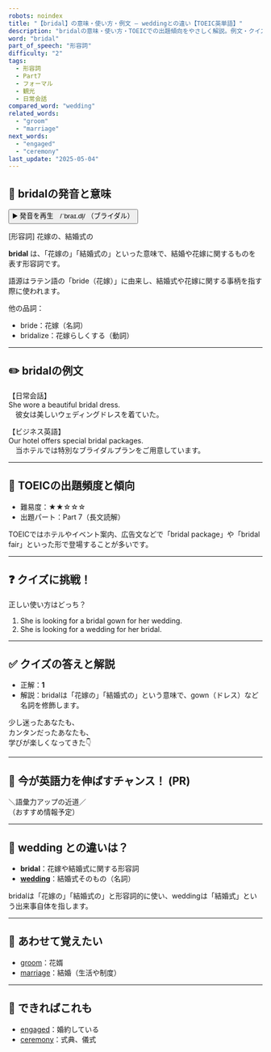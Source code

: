 ```yaml
---
robots: noindex
title: "【bridal】の意味・使い方・例文 ― weddingとの違い【TOEIC英単語】"
description: "bridalの意味・使い方・TOEICでの出題傾向をやさしく解説。例文・クイズ付きでweddingとの違いもわかりやすく学べます。"
word: "bridal"
part_of_speech: "形容詞"
difficulty: "2"
tags:
  - 形容詞
  - Part7
  - フォーマル
  - 観光
  - 日常会話
compared_word: "wedding"
related_words:
  - "groom"
  - "marriage"
next_words:
  - "engaged"
  - "ceremony"
last_update: "2025-05-04"
---
```


## 🔰 bridalの発音と意味

<button class="play-audio" onclick="playTTS('bridal')">
  <span class="play-audio-main">
    ▶️ 発音を再生　/ˈbraɪ.dl̩/
  </span>
  <span class="play-audio-sub">
    （ブライダル）
  </span>
</button>

[形容詞] 花嫁の、結婚式の

**bridal** は、「花嫁の」「結婚式の」といった意味で、結婚や花嫁に関するものを表す形容詞です。

語源はラテン語の「bride（花嫁）」に由来し、結婚式や花嫁に関する事柄を指す際に使われます。

他の品詞：  
- bride：花嫁（名詞）
- bridalize：花嫁らしくする（動詞）

---

## ✏️ bridalの例文

【日常会話】  
She wore a beautiful bridal dress.  
　彼女は美しいウェディングドレスを着ていた。

【ビジネス英語】  
Our hotel offers special bridal packages.  
　当ホテルでは特別なブライダルプランをご用意しています。

---

## 🎯 TOEICの出題頻度と傾向

- 難易度：★★☆☆☆
- 出題パート：Part 7（長文読解）

TOEICではホテルやイベント案内、広告文などで「bridal package」や「bridal fair」といった形で登場することが多いです。

---

## ❓ クイズに挑戦！

正しい使い方はどっち？

1. She is looking for a bridal gown for her wedding.  
2. She is looking for a wedding for her bridal.

---

## ✅ クイズの答えと解説

- 正解：**1**
- 解説：bridalは「花嫁の」「結婚式の」という意味で、gown（ドレス）など名詞を修飾します。

少し迷ったあなたも、  
カンタンだったあなたも、  
学びが楽しくなってきた👇️

---

## 🚀 今が英語力を伸ばすチャンス！ (PR)

<div class="info-center">
＼語彙力アップの近道／<br>  
（おすすめ情報予定）
</div>

---

## 🤔  wedding との違いは？

- **bridal**：花嫁や結婚式に関する形容詞
- **[wedding](/word/wedding/)**：結婚式そのもの（名詞）

bridalは「花嫁の」「結婚式の」と形容詞的に使い、weddingは「結婚式」という出来事自体を指します。

---

## 🧩 あわせて覚えたい

- [groom](/word/groom/)：花婿
- [marriage](/word/marriage/)：結婚（生活や制度）

---

## 📖 できればこれも

- [engaged](/word/engaged/)：婚約している
- [ceremony](/word/ceremony/)：式典、儀式

<!-- cvid: aid43_bid48 -->
